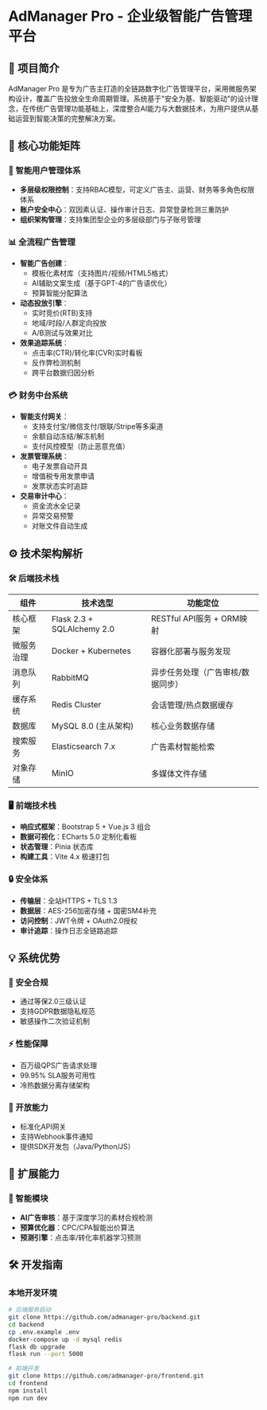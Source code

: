 # AdManager Pro - 企业级智能广告管理平台

## 📌 项目简介

AdManager Pro 是专为广告主打造的全链路数字化广告管理平台，采用微服务架构设计，覆盖广告投放全生命周期管理。系统基于"安全为基、智能驱动"的设计理念，在传统广告管理功能基础上，深度整合AI能力与大数据技术，为用户提供从基础运营到智能决策的完整解决方案。

## 🚀 核心功能矩阵

### 🔐 智能用户管理体系
- **多层级权限控制**：支持RBAC模型，可定义广告主、运营、财务等多角色权限体系
- **账户安全中心**：双因素认证、操作审计日志、异常登录检测三重防护
- **组织架构管理**：支持集团型企业的多层级部门与子账号管理

### 📊 全流程广告管理
- **智能广告创建**：
  - 模板化素材库（支持图片/视频/HTML5格式）
  - AI辅助文案生成（基于GPT-4的广告语优化）
  - 预算智能分配算法
- **动态投放引擎**：
  - 实时竞价(RTB)支持
  - 地域/时段/人群定向投放
  - A/B测试与效果对比
- **效果追踪系统**：
  - 点击率(CTR)/转化率(CVR)实时看板
  - 反作弊检测机制
  - 跨平台数据归因分析

### 💳 财务中台系统
- **智能支付网关**：
  - 支持支付宝/微信支付/银联/Stripe等多渠道
  - 余额自动冻结/解冻机制
  - 支付风控模型（防止恶意充值）
- **发票管理系统**：
  - 电子发票自动开具
  - 增值税专用发票申请
  - 发票状态实时追踪
- **交易审计中心**：
  - 资金流水全记录
  - 异常交易预警
  - 对账文件自动生成

## ⚙️ 技术架构解析

### 🛠 后端技术栈
| 组件               | 技术选型                | 功能定位                          |
|--------------------|-----------------------|---------------------------------|
| 核心框架           | Flask 2.3 + SQLAlchemy 2.0 | RESTful API服务 + ORM映射          |
| 微服务治理         | Docker + Kubernetes    | 容器化部署与服务发现              |
| 消息队列           | RabbitMQ              | 异步任务处理（广告审核/数据同步）  |
| 缓存系统           | Redis Cluster         | 会话管理/热点数据缓存              |
| 数据库             | MySQL 8.0 (主从架构)  | 核心业务数据存储                  |
| 搜索服务           | Elasticsearch 7.x     | 广告素材智能检索                  |
| 对象存储           | MinIO                 | 多媒体文件存储                    |

### 🖥 前端技术栈
- **响应式框架**：Bootstrap 5 + Vue.js 3 组合
- **数据可视化**：ECharts 5.0 定制化看板
- **状态管理**：Pinia 状态库
- **构建工具**：Vite 4.x 极速打包

### 🔒 安全体系
- **传输层**：全站HTTPS + TLS 1.3
- **数据层**：AES-256加密存储 + 国密SM4补充
- **访问控制**：JWT令牌 + OAuth2.0授权
- **审计追踪**：操作日志全链路追踪

## 💡 系统优势

### 🔐 安全合规
- 通过等保2.0三级认证
- 支持GDPR数据隐私规范
- 敏感操作二次验证机制

### ⚡ 性能保障
- 百万级QPS广告请求处理
- 99.95% SLA服务可用性
- 冷热数据分离存储架构

### 🔌 开放能力
- 标准化API网关
- 支持Webhook事件通知
- 提供SDK开发包（Java/Python/JS）

## 🚧 扩展能力

### 🤖 智能模块
- **AI广告审核**：基于深度学习的素材合规检测
- **预算优化器**：CPC/CPA智能出价算法
- **预测引擎**：点击率/转化率机器学习预测

## 🛠 开发指南

### 本地开发环境
```bash
# 后端服务启动
git clone https://github.com/admanager-pro/backend.git
cd backend
cp .env.example .env
docker-compose up -d mysql redis
flask db upgrade
flask run --port 5000

# 前端开发
git clone https://github.com/admanager-pro/frontend.git
cd frontend
npm install
npm run dev
